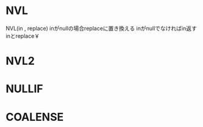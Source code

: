 # NVL
NVL(in , replace)
inがnullの場合replaceに置き換える
inがnullでなければin返す
inとreplace￥
# NVL2
# NULLIF
# COALENSE
